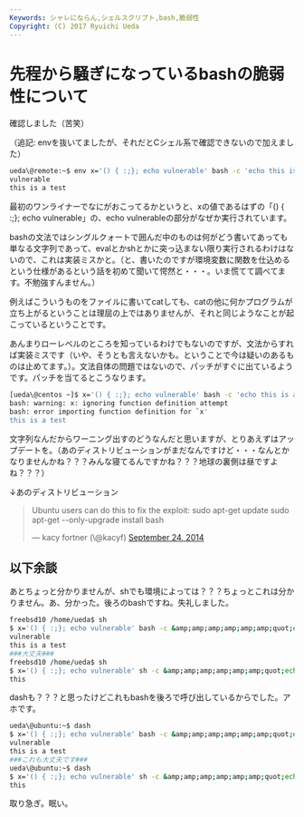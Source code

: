 ```yaml
---
Keywords: シャレにならん,シェルスクリプト,bash,脆弱性
Copyright: (C) 2017 Ryuichi Ueda
---
```


# 先程から騒ぎになっているbashの脆弱性について
確認しました（苦笑）

（追記: envを抜いてましたが、それだとCシェル系で確認できないので加えました）
```bash
ueda\@remote:~$ env x='() { :;}; echo vulnerable' bash -c 'echo this is a test'
vulnerable
this is a test
```

<!--more-->

最初のワンライナーでなにがおこってるかというと、xの値であるはずの「() { :;}; echo vulnerable」の、echo vulnerableの部分がなぜか実行されています。

bashの文法ではシングルクォートで囲んだ中のものは何がどう書いてあっても単なる文字列であって、evalとかshとかに突っ込まない限り実行されるわけはないので、これは実装ミスかと。（と、書いたのですが環境変数に関数を仕込めるという仕様があるという話を初めて聞いて愕然と・・・。いま慌てて調べてます。不勉強すんません。）

例えばこういうものをファイルに書いてcatしても、catの他に何かプログラムが立ち上がるということは理屈の上ではありませんが、それと同じようなことが起こっているということです。

あんまりローレベルのところを知っているわけでもないのですが、文法からすれば実装ミスです（いや、そうとも言えないかも。ということで今は疑いのあるものは止めてます。）。文法自体の問題ではないので、パッチがすぐに出ているようです。パッチを当てるとこうなります。

```bash
[ueda\@centos ~]$ x='() { :;}; echo vulnerable' bash -c 'echo this is a test'
bash: warning: x: ignoring function definition attempt
bash: error importing function definition for `x'
this is a test
```

文字列なんだからワーニング出すのどうなんだと思いますが、とりあえずはアップデートを。（あのディストリビューションがまだなんですけど・・・なんとかなりませんかね？？？みんな寝てるんですかね？？？地球の裏側は昼ですよね？？？）

↓あのディストリビューション

<blockquote class="twitter-tweet" data-partner="tweetdeck"><p>Ubuntu users can do this to fix the exploit:&#10;&#10;sudo apt-get update&#10;sudo apt-get --only-upgrade install bash</p>&mdash; kacy fortner (\@kacyf) <a href="https://twitter.com/kacyf/status/514813590348763136">September 24, 2014</a></blockquote>
<script async src="//platform.twitter.com/widgets.js" charset="utf-8"></script>


<h2>以下余談</h2>

あとちょっと分かりませんが、shでも環境によっては？？？ちょっとこれは分かりません。あ、分かった。後ろのbashですね。失礼しました。

```bash
freebsd10 /home/ueda$ sh
$ x='() { :;}; echo vulnerable' bash -c &amp;amp;amp;amp;amp;amp;quot;echo this is a test&amp;amp;amp;amp;amp;amp;quot; #&amp;amp;amp;amp;amp;amp;lt;-bashじゃんかwww（ごめんなさい）
vulnerable
this is a test
###大丈夫###
freebsd10 /home/ueda$ sh
$ x='() { :;}; echo vulnerable' sh -c &amp;amp;amp;amp;amp;amp;quot;echo this&amp;amp;amp;amp;amp;amp;quot;
this
```

dashも？？？と思ったけどこれもbashを後ろで呼び出しているからでした。アホです。

```bash
ueda\@ubuntu:~$ dash
$ x='() { :;}; echo vulnerable' bash -c &amp;amp;amp;amp;amp;amp;quot;echo this is a test&amp;amp;amp;amp;amp;amp;quot; 
vulnerable
this is a test
###これも大丈夫です###
ueda\@ubuntu:~$ dash
$ x='() { :;}; echo vulnerable' sh -c &amp;amp;amp;amp;amp;amp;quot;echo this&amp;amp;amp;amp;amp;amp;quot;
this
```

取り急ぎ。眠い。
